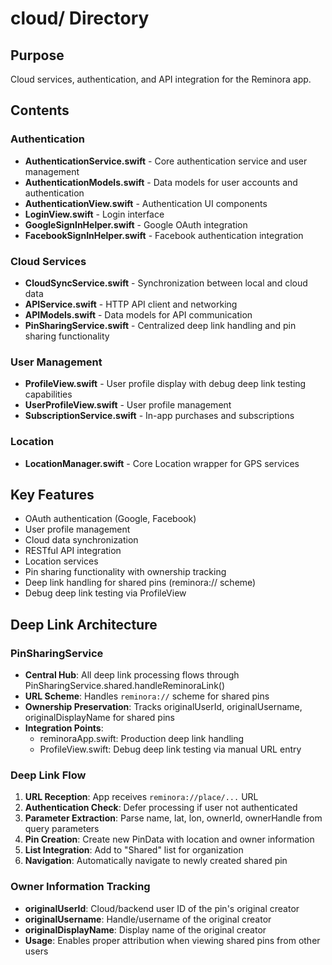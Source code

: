 # cloud/ Directory

## Purpose
Cloud services, authentication, and API integration for the Reminora app.

## Contents

### Authentication
- **AuthenticationService.swift** - Core authentication service and user management
- **AuthenticationModels.swift** - Data models for user accounts and authentication
- **AuthenticationView.swift** - Authentication UI components
- **LoginView.swift** - Login interface
- **GoogleSignInHelper.swift** - Google OAuth integration
- **FacebookSignInHelper.swift** - Facebook authentication integration

### Cloud Services
- **CloudSyncService.swift** - Synchronization between local and cloud data
- **APIService.swift** - HTTP API client and networking
- **APIModels.swift** - Data models for API communication
- **PinSharingService.swift** - Centralized deep link handling and pin sharing functionality

### User Management
- **ProfileView.swift** - User profile display with debug deep link testing capabilities
- **UserProfileView.swift** - User profile management
- **SubscriptionService.swift** - In-app purchases and subscriptions

### Location
- **LocationManager.swift** - Core Location wrapper for GPS services

## Key Features
- OAuth authentication (Google, Facebook)
- User profile management
- Cloud data synchronization
- RESTful API integration
- Location services
- Pin sharing functionality with ownership tracking
- Deep link handling for shared pins (reminora:// scheme)
- Debug deep link testing via ProfileView

## Deep Link Architecture

### PinSharingService
- **Central Hub**: All deep link processing flows through PinSharingService.shared.handleReminoraLink()
- **URL Scheme**: Handles `reminora://` scheme for shared pins
- **Ownership Preservation**: Tracks originalUserId, originalUsername, originalDisplayName for shared pins
- **Integration Points**:
  - reminoraApp.swift: Production deep link handling
  - ProfileView.swift: Debug deep link testing via manual URL entry

### Deep Link Flow
1. **URL Reception**: App receives `reminora://place/...` URL
2. **Authentication Check**: Defer processing if user not authenticated
3. **Parameter Extraction**: Parse name, lat, lon, ownerId, ownerHandle from query parameters
4. **Pin Creation**: Create new PinData with location and owner information
5. **List Integration**: Add to "Shared" list for organization
6. **Navigation**: Automatically navigate to newly created shared pin

### Owner Information Tracking
- **originalUserId**: Cloud/backend user ID of the pin's original creator
- **originalUsername**: Handle/username of the original creator
- **originalDisplayName**: Display name of the original creator
- **Usage**: Enables proper attribution when viewing shared pins from other users